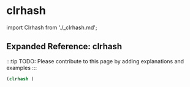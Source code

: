 # clrhash

import Clrhash from './_clrhash.md';

<Clrhash />

## Expanded Reference: clrhash

:::tip
TODO: Please contribute to this page by adding explanations and examples
:::

```lisp
(clrhash )
```
